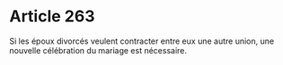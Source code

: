 # Article 263

Si les époux divorcés veulent contracter entre eux une autre union, une nouvelle célébration du mariage est nécessaire.
